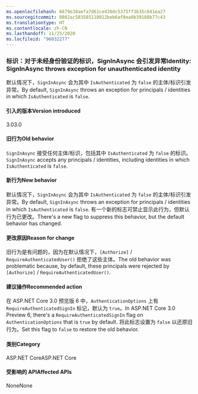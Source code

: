 ```yaml
---
ms.openlocfilehash: 6679e38aefa7d61ce430dc5375ff3b35c641ea27
ms.sourcegitcommit: 0802ac583585110022beb6af8ea0b39188b77c43
ms.translationtype: HT
ms.contentlocale: zh-CN
ms.lasthandoff: 11/25/2020
ms.locfileid: "96032277"
---
```

### <a name="identity-signinasync-throws-exception-for-unauthenticated-identity"></a><span data-ttu-id="bc781-101">标识：对于未经身份验证的标识，SignInAsync 会引发异常</span><span class="sxs-lookup"><span data-stu-id="bc781-101">Identity: SignInAsync throws exception for unauthenticated identity</span></span>

<span data-ttu-id="bc781-102">默认情况下，`SignInAsync` 会为其中 `IsAuthenticated` 为 `false` 的主体/标识引发异常。</span><span class="sxs-lookup"><span data-stu-id="bc781-102">By default, `SignInAsync` throws an exception for principals / identities in which `IsAuthenticated` is `false`.</span></span>

#### <a name="version-introduced"></a><span data-ttu-id="bc781-103">引入的版本</span><span class="sxs-lookup"><span data-stu-id="bc781-103">Version introduced</span></span>

<span data-ttu-id="bc781-104">3.0</span><span class="sxs-lookup"><span data-stu-id="bc781-104">3.0</span></span>

#### <a name="old-behavior"></a><span data-ttu-id="bc781-105">旧行为</span><span class="sxs-lookup"><span data-stu-id="bc781-105">Old behavior</span></span>

<span data-ttu-id="bc781-106">`SignInAsync` 接受任何主体/标识，包括其中 `IsAuthenticated` 为 `false` 的标识。</span><span class="sxs-lookup"><span data-stu-id="bc781-106">`SignInAsync` accepts any principals / identities, including identities in which `IsAuthenticated` is `false`.</span></span>

#### <a name="new-behavior"></a><span data-ttu-id="bc781-107">新行为</span><span class="sxs-lookup"><span data-stu-id="bc781-107">New behavior</span></span>

<span data-ttu-id="bc781-108">默认情况下，`SignInAsync` 会为其中 `IsAuthenticated` 为 `false` 的主体/标识引发异常。</span><span class="sxs-lookup"><span data-stu-id="bc781-108">By default, `SignInAsync` throws an exception for principals / identities in which `IsAuthenticated` is `false`.</span></span> <span data-ttu-id="bc781-109">有一个新的标志可禁止显示此行为，但默认行为已更改。</span><span class="sxs-lookup"><span data-stu-id="bc781-109">There's a new flag to suppress this behavior, but the default behavior has changed.</span></span>

#### <a name="reason-for-change"></a><span data-ttu-id="bc781-110">更改原因</span><span class="sxs-lookup"><span data-stu-id="bc781-110">Reason for change</span></span>

<span data-ttu-id="bc781-111">旧行为是有问题的，因为在默认情况下，`[Authorize]` / `RequireAuthenticatedUser()` 拒绝了这些主体。</span><span class="sxs-lookup"><span data-stu-id="bc781-111">The old behavior was problematic because, by default, these principals were rejected by `[Authorize]` / `RequireAuthenticatedUser()`.</span></span>

#### <a name="recommended-action"></a><span data-ttu-id="bc781-112">建议操作</span><span class="sxs-lookup"><span data-stu-id="bc781-112">Recommended action</span></span>

<span data-ttu-id="bc781-113">在 ASP.NET Core 3.0 预览版 6 中，`AuthenticationOptions` 上有 `RequireAuthenticatedSignIn` 标记，默认为 `true`。</span><span class="sxs-lookup"><span data-stu-id="bc781-113">In ASP.NET Core 3.0 Preview 6, there's a `RequireAuthenticatedSignIn` flag on `AuthenticationOptions` that is `true` by default.</span></span> <span data-ttu-id="bc781-114">将此标志设置为 `false` 以还原旧行为。</span><span class="sxs-lookup"><span data-stu-id="bc781-114">Set this flag to `false` to restore the old behavior.</span></span>

#### <a name="category"></a><span data-ttu-id="bc781-115">类别</span><span class="sxs-lookup"><span data-stu-id="bc781-115">Category</span></span>

<span data-ttu-id="bc781-116">ASP.NET Core</span><span class="sxs-lookup"><span data-stu-id="bc781-116">ASP.NET Core</span></span>

#### <a name="affected-apis"></a><span data-ttu-id="bc781-117">受影响的 API</span><span class="sxs-lookup"><span data-stu-id="bc781-117">Affected APIs</span></span>

<span data-ttu-id="bc781-118">None</span><span class="sxs-lookup"><span data-stu-id="bc781-118">None</span></span>

<!-- 

#### Affected APIs

Not detectable via API analysis

-->

